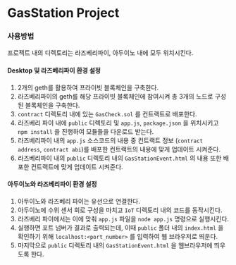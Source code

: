 # GasStation Project

### 사용방법

프로젝트 내의 디렉토리는 라즈베리파이, 아두이노 내에 모두 위치시킨다. 

#### Desktop 및 라즈베리파이 환경 설정

1. 2개의 geth를 활용하여 프라이빗 블록체인을 구축한다. 
2. 라즈베리파이의 geth를 해당 프라이빗 블록체인에 참여시켜 총 3개의 노드로 구성된 블록체인을 구축한다.
3. `contract` 디렉토리 내에 있는 `GasCheck.sol` 를 컨트랙트로 배포한다.
4. 라즈베리 파이 내에 `public` 디렉토리 및 `app.js`, `package.json` 을 위치시키고 `npm install` 을 진행하여 모듈들을 다운로드 받는다. 
5. 라즈베리파이 내의 `app.js` 소스코드의 내용 중 컨트랙트 정보 (`contract address`, `contract abi`)를 배포한 컨트랙트의 내용에 맞게 업데이트 시켜준다. 
6. 라즈베리파이 내의 `public` 디렉토리 내의 `GasStationEvent.html` 의 내용 또한 배포한 컨트랙트에 맞게 업데이트 시켜준다.

#### 아두이노와 라즈베리파이 환경 설정

1. 아두이노와 라즈베리 파이는 유선으로 연결한다.
2. 아두이노에 수위 센서 회로 구성을 마치고 `IoT` 디렉토리 내의 코드를 동작시킨다.
3. 라즈베리 파이에서는 이에 맞춰 `app.js` 파일을 `node app.js` 명령으로 실행시킨다.
4. 실행하면 포트 넘버가 결과로 출력되는데, 이때 `public` 폴더 내의 `index.html` 을 확인하기 위해 `localhost:<port_number>` 를 입력하여 웹 브라우저로 띄운다.
5. 마지막으로 `public` 디렉토리 내의 `GasStationEvent.html` 을 웹브라우저에 띄우도록 한다. 




